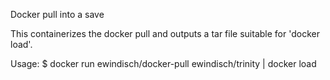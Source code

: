 Docker pull into a save

This containerizes the docker pull and outputs
a tar file suitable for 'docker load'.

Usage:
 $ docker run ewindisch/docker-pull ewindisch/trinity | docker load
